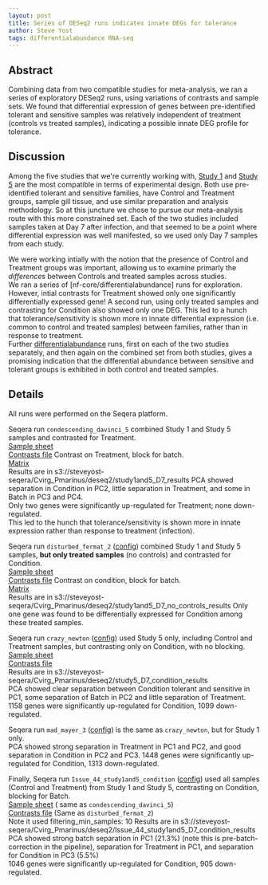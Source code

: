 ```yaml
---
layout: post
title: Series of DESeq2 runs indicates innate DEGs for tolerance
author: Steve Yost
tags: differentialabundance RNA-seq
---
```


## Abstract

Combining data from two compatible studies for meta-analysis, we ran
a series of exploratory DESeq2 runs, using variations of contrasts and sample sets. We found that differential expression of genes between pre-identified tolerant and sensitive samples was relatively independent of treatment (controls vs treated samples), indicating a possible innate DEG profile for tolerance.

## Discussion

Among the five studies that we're currently working with, [Study 1](https://www.frontiersin.org/journals/genetics/articles/10.3389/fgene.2023.1054558/full) and [Study 5](https://www.sciencedirect.com/science/article/abs/pii/S1050464819311295?via%3Dihub) are the most compatible in terms of experimental design. Both use pre-identified tolerant and sensitive families, have Control and Treatment groups, sample gill tissue, and use similar preparation and analysis methodology. So at this juncture we chose to pursue our meta-analysis route with this more constrained set. Each of the two studies included samples taken at Day 7 after infection, and that seemed to be a point where differential expression was well manifested, so we used only Day 7 samples from each study.

We were working intially with the notion that the presence of Control and Treatment groups was important, allowing us to examine primarly the _differences_ between Controls and treated samples across studies.  
We ran a series of [nf-core/differentialabundance] runs for exploration.  
However, intial contrasts for Treatment showed only one significantly differentially expressed gene! A second run, using only treated samples and contrasting for Condition also showed only one DEG. This led to a hunch that tolerance/sensitivity is shown more in innate differential expression (i.e. common to control and treated samples) between families, rather than in response to treatment.  
Further [differentialabundance]([nf-core/differentialabundance]) runs, first on each of the two studies separately, and then again on the combined set from both studies, gives a promising indication that the differential abundance between sensitive and tolerant groups is exhibited in both control and treated samples.

## Details
All runs were performed on the Seqera platform.

Seqera run `condescending_davinci_5` combined Study 1 and Study 5 samples and contrasted for Treatment.  
[Sample sheet](https://raw.githubusercontent.com/Resilience-Biomarkers-for-Aquaculture/Cvirg_Pmarinus_RNAseq/refs/heads/main/data/differential_abundance_sheets/rnaseq_diffabundance_study1and5_samplesheet_filled.csv)  
[Contrasts file](https://raw.githubusercontent.com/Resilience-Biomarkers-for-Aquaculture/Cvirg_Pmarinus_RNAseq/refs/heads/main/data/differential_abundance_sheets/rnaseq_diffabundance_study1and5_D7_contrasts.csv") Contrast on Treatment, block for batch.  
[Matrix](https://github.com/Resilience-Biomarkers-for-Aquaculture/Cvirg_Pmarinus_RNAseq/raw/refs/heads/main/data/rnaseq_gene_counts/merged_gene_counts_gene_name_study1_study5_common.tsv)  
Results are in s3://steveyost-seqera/Cvirg_Pmarinus/deseq2/study1and5_D7_results
PCA showed separation in Condition in PC2, little separation in Treatment, and some in Batch in PC3 and PC4.  
Only two genes were significantly up-regulated for Treatment; none down-regulated.  
This led to the hunch that tolerance/sensitivity is shown more in innate expression rather than response to treatment (infection).

Seqera run `disturbed_fermat_2` ([config](https://github.com/Resilience-Biomarkers-for-Aquaculture/Cvirg_Pmarinus_RNAseq/blob/main/data/differentialabundance_configs/disturbed_fermat_2.config)) combined Study 1 and Study 5 samples, **but only treated samples** (no controls) and contrasted for Condition.  
[Sample sheet](https://raw.githubusercontent.com/Resilience-Biomarkers-for-Aquaculture/Cvirg_Pmarinus_RNAseq/refs/heads/main/data/differential_abundance_sheets/rnaseq_diffabundance_study1and5_samplesheet_no_controls.csv)  
[Contrasts file](https://raw.githubusercontent.com/Resilience-Biomarkers-for-Aquaculture/Cvirg_Pmarinus_RNAseq/refs/heads/main/data/differential_abundance_sheets/rnaseq_diffabundance_study1and5_D7_condition_contrasts.csv) Contrast on condition, block for batch.   
[Matrix](https://github.com/Resilience-Biomarkers-for-Aquaculture/Cvirg_Pmarinus_RNAseq/raw/refs/heads/main/data/rnaseq_gene_counts/merged_gene_counts_gene_name_study1_study5_common.tsv)  
Results are in s3://steveyost-seqera/Cvirg_Pmarinus/deseq2/study1and5_D7_no_controls_results
Only one gene was found to be differentially expressed for Condition among these treated samples.

Seqera run `crazy_newton` ([config](https://github.com/Resilience-Biomarkers-for-Aquaculture/Cvirg_Pmarinus_RNAseq/blob/main/data/differentialabundance_configs/crazy_newton.config)) used Study 5 only, including Control and Treatment samples, but contrasting only on Condition, with no blocking.  
[Sample sheet](https://github.com/Resilience-Biomarkers-for-Aquaculture/Cvirg_Pmarinus_RNAseq/blob/main/data/differential_abundance_sheets/rnaseq_diffabundance_study5_D7_samplesheet.csv)  
[Contrasts file](https://github.com/Resilience-Biomarkers-for-Aquaculture/Cvirg_Pmarinus_RNAseq/blob/main/data/differential_abundance_sheets/rnaseq_diffabundance_D7_condition_nobatch_contrasts.csv)  
Results are in s3://steveyost-seqera/Cvirg_Pmarinus/deseq2/study5_D7_condition_results  
PCA showed clear separation between Condition tolerant and sensitive in PC1, some separation of Batch in PC2 and little separation of Treatment.
1158 genes were significantly up-regulated for Condition, 1099 down-regulated.

Seqera run `mad_mayer_3` ([config](https://github.com/Resilience-Biomarkers-for-Aquaculture/Cvirg_Pmarinus_RNAseq/blob/main/data/differentialabundance_configs/mad_mayer_3.config)) is the same as `crazy_newton`, but for Study 1 only.   
PCA showed strong separation in Treatment in PC1 and PC2, and good separation in Condition in PC2 and PC3.
1448 genes were significantly up-regulated for Condition, 1313 down-regulated.

Finally, Seqera run `Issue_44_study1and5_condition` ([config](https://github.com/Resilience-Biomarkers-for-Aquaculture/Cvirg_Pmarinus_RNAseq/blob/main/data/differentialabundance_configs/Issue_44_study1and5_condition.config)) used all samples (Control and Treatment) from Study 1 and Study 5, contrasting on Condition, blocking for Batch.  
[Sample sheet](https://raw.githubusercontent.com/Resilience-Biomarkers-for-Aquaculture/Cvirg_Pmarinus_RNAseq/refs/heads/main/data/differential_abundance_sheets/rnaseq_diffabundance_study1and5_samplesheet_filled.csv) ( same as `condescending_davinci_5`)  
[Contrasts file](https://raw.githubusercontent.com/Resilience-Biomarkers-for-Aquaculture/Cvirg_Pmarinus_RNAseq/refs/heads/main/data/differential_abundance_sheets/rnaseq_diffabundance_study1and5_D7_condition_contrasts.csv) (Same as `disturbed_fermat_2`)  
Note it used filtering_min_samples: 10
Results are in s3://steveyost-seqera/Cvirg_Pmarinus/deseq2/Issue_44_study1and5_D7_condition_results
PCA showed strong batch separation in PC1 (21.3%) (note this is pre-batch-correction in the pipeline), separation for Treatment in PC1, and separation for Condition in PC3 (5.5%)  
1046 genes were significantly up-regulated for Condition, 905 down-regulated.
